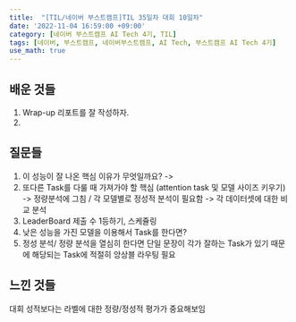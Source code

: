 ```yaml
---
title:  "[TIL/네이버 부스트캠프]TIL 35일차 대회 10일차"
date: '2022-11-04 16:59:00 +09:00'
category: [네이버 부스트캠프 AI Tech 4기, TIL]
tags: [네이버, 부스트캠프, 네이버부스트캠프, AI Tech, 부스트캠프 AI Tech 4기]
use_math: true
---
```

## 배운 것들
1. Wrap-up 리포트를 잘 작성하자.
2. 

## 질문들
1. 이 성능이 잘 나온 핵심 이유가 무엇일까요? -> 
2. 또다른 Task를 다룰 때 가져가야 할 핵심 (attention task 및 모델 사이즈 키우기)
   -> 정량분석에 그침 / 각 모델별로 정성적 분석이 필요함 -> 각 데이터셋에 대한 비교 분석
3. LeaderBoard 제출 수 1등하기, 스케쥴링
4. 낮은 성능을 가진 모델을 이용해서 Task를 한다면?
5. 정성 분석/ 정량 분석을 열심히 한다면 단일 문장이 각가 잘하는 Task가 있기 때문에 해당되는 Task에 적절히 앙상블 라우팅 필요

## 느낀 것들
대회 성적보다는 라벨에 대한 정량/정성적 평가가 중요해보임